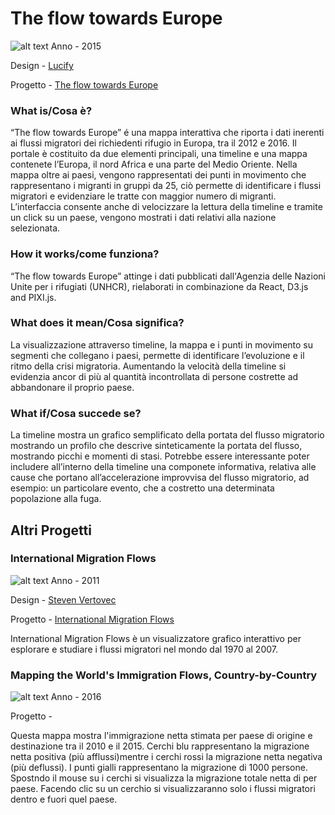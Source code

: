 # The flow towards Europe #
![alt text](http://i.imgur.com/8m5PyFK.jpg)
Anno - 2015

Design - [Lucify](https://www.lucify.com)

Progetto - [The flow towards Europe](https://www.lucify.com/the-flow-towards-europe/) 

### What is/Cosa è? ###
“The flow towards Europe” é una mappa interattiva che riporta i dati inerenti ai flussi migratori dei richiedenti rifugio in Europa, tra il 2012 e 2016.
Il portale è costituito da due elementi principali, una timeline e una mappa contenete l’Europa, il nord Africa e una parte del Medio Oriente.
Nella mappa oltre ai paesi, vengono rappresentati dei punti in movimento che rappresentano i migranti in gruppi da 25, ciò permette di identificare i flussi migratori e evidenziare le tratte con maggior numero di migranti.
L’interfaccia consente anche di velocizzare la lettura della timeline e tramite un click su un paese, vengono mostrati i dati relativi alla nazione selezionata.

### How it works/come funziona? ###
“The flow towards Europe” attinge i dati pubblicati dall'Agenzia delle Nazioni Unite per i rifugiati (UNHCR), rielaborati in combinazione da React, D3.js and PIXI.js.

### What does it mean/Cosa significa? ###
La visualizzazione attraverso timeline, la mappa e i punti in movimento su segmenti che collegano i paesi, permette di identificare l’evoluzione e il ritmo della crisi migratoria.
Aumentando la velocità della timeline si evidenzia ancor di più al quantità incontrollata di persone costrette ad abbandonare il proprio paese.

### What if/Cosa succede se? ###
La timeline mostra un grafico semplificato della portata del flusso migratorio mostrando un profilo che descrive sinteticamente la portata del flusso, mostrando picchi e momenti di stasi.
Potrebbe essere interessante poter includere all’interno della timeline una componete informativa, relativa alle cause che portano all’accelerazione improvvisa del flusso migratorio, ad esempio: un particolare evento, che a costretto una determinata popolazione alla fuga.

## Altri Progetti ##
### International Migration Flows ###

![alt text](http://i.imgur.com/eUlq9mV.jpg)
Anno - 2011

Design - [Steven Vertovec](http://www.mmg.mpg.de/departments/socio-cultural-diversity/scientific-staff/prof-dr-steven-vertovec/)

Progetto - [International Migration Flows](http://flow.mmg.mpg.de)

International Migration Flows è un visualizzatore grafico interattivo per esplorare e studiare i flussi migratori nel mondo dal 1970 al 2007.

### Mapping the World's Immigration Flows, Country-by-Country ###

![alt text](http://i.imgur.com/Pln7zt6.jpg)
Anno - 2016

Progetto - [](http://metrocosm.com/global-immigration-map/)

Questa mappa mostra l'immigrazione netta stimata per paese di origine e destinazione tra il 2010 e il 2015.
Cerchi blu rappresentano la migrazione netta positiva (più afflussi)mentre i cerchi rossi la migrazione netta negativa (più deflussi). I punti gialli rappresentano la migrazione di 1000 persone.
Spostndo il mouse su i cerchi si visualizza la migrazione totale netta di per paese.
Facendo clic su un cerchio si visualizzaranno solo i flussi migratori dentro e fuori quel paese.



